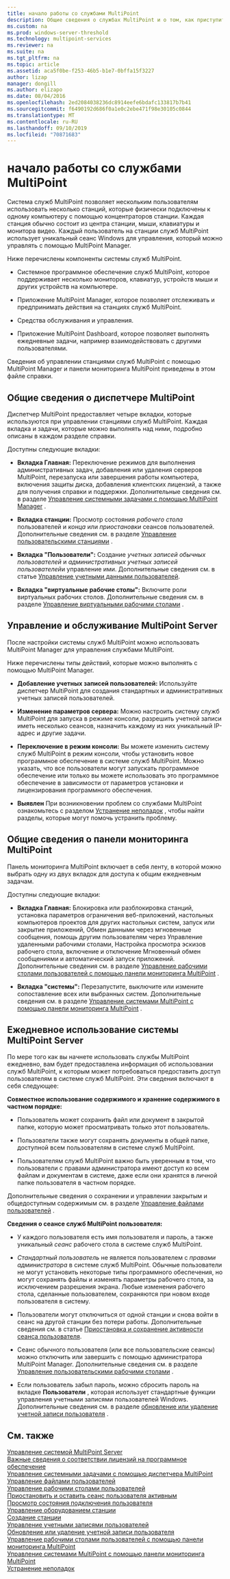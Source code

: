 ```yaml
---
title: начало работы со службами MultiPoint
description: Общие сведения о службах MultiPoint и о том, как приступить к работе.
ms.custom: na
ms.prod: windows-server-threshold
ms.technology: multipoint-services
ms.reviewer: na
ms.suite: na
ms.tgt_pltfrm: na
ms.topic: article
ms.assetid: aca5f0be-f253-46b5-b1e7-0bffa15f3227
author: lizap
manager: dongill
ms.author: elizapo
ms.date: 08/04/2016
ms.openlocfilehash: 2ed2084038236dc8914eefe6bdafc133817b7b41
ms.sourcegitcommit: f6490192d686f0a1e0c2ebe471f98e30105c0844
ms.translationtype: MT
ms.contentlocale: ru-RU
ms.lasthandoff: 09/10/2019
ms.locfileid: "70871683"
---
```

# <a name="getting-started-with-multipoint-services"></a>начало работы со службами MultiPoint
Система служб MultiPoint позволяет нескольким пользователям использовать несколько станций, которые физически подключены к одному компьютеру с помощью концентраторов станции. Каждая станция обычно состоит из центра станции, мыши, клавиатуры и монитора видео. Каждый пользователь на станции служб MultiPoint использует уникальный сеанс Windows для управления, который можно управлять с помощью MultiPoint Manager.  
  
Ниже перечислены компоненты системы служб MultiPoint.  
  
-   Системное программное обеспечение служб MultiPoint, которое поддерживает несколько мониторов, клавиатур, устройств мыши и других устройств на компьютере.  
  
-   Приложение MultiPoint Manager, которое позволяет отслеживать и предпринимать действия на станциях служб MultiPoint.  
  
-   Средства обслуживания и управления.  
  
-   Приложение MultiPoint Dashboard, которое позволяет выполнять ежедневные задачи, например взаимодействовать с другими пользователями.  
  
Сведения об управлении станциями служб MultiPoint с помощью MultiPoint Manager и панели мониторинга MultiPoint приведены в этом файле справки.  
  
## <a name="overview-of-multipoint-manager"></a>Общие сведения о диспетчере MultiPoint  
Диспетчер MultiPoint предоставляет четыре вкладки, которые используются при управлении станциями служб MultiPoint. Каждая вкладка и задачи, которые можно выполнять над ними, подробно описаны в каждом разделе справки.  
  
Доступны следующие вкладки:  
  
-   **Вкладка Главная:** Переключение режимов для выполнения административных задач, добавления или удаления серверов MultiPoint, перезапуска или завершения работы компьютера, включения защиты диска, добавления клиентских лицензий, а также для получения справки и поддержки. Дополнительные сведения см. в разделе [Управление системными задачами с помощью MultiPoint Manager](Manage-System-Tasks-Using-MultiPoint-Manager.md) .  
  
-   **Вкладка станции:** Просмотр состояния *рабочего стола* пользователей и *конца* или *приостановки* сеансов пользователей. Дополнительные сведения см. в разделе [Управление пользовательскими станциями](Manage-User-Stations.md) .  
  
-   **Вкладка "Пользователи":** Создание *учетных записей обычных пользователей* и *административных учетных записей пользователей*и управление ими. Дополнительные сведения см. в статье [Управление учетными данными пользователей](Manage-User-Accounts.md).  
  
-   **Вкладка "виртуальные рабочие столы":** Включите роли виртуальных рабочих столов. Дополнительные сведения см. в разделе [Управление виртуальными рабочими столами](Manage-Virtual-Desktops.md) .  
  
## <a name="multipoint-server-management-and-maintenance"></a>Управление и обслуживание MultiPoint Server  
После настройки системы служб MultiPoint можно использовать MultiPoint Manager для управления службами MultiPoint.  
  
Ниже перечислены типы действий, которые можно выполнять с помощью MultiPoint Manager.  
  
-   **Добавление учетных записей пользователей:** Используйте диспетчер MultiPoint для создания стандартных и административных учетных записей пользователей.  
  
-   **Изменение параметров сервера:** Можно настроить систему служб MultiPoint для запуска в режиме консоли, разрешить учетной записи иметь несколько сеансов, назначить каждому из них уникальный IP-адрес и другие задачи.  
  
-   **Переключение в режим консоли:** Вы можете изменить систему служб MultiPoint в режим консоли, чтобы установить новое программное обеспечение в системе служб MultiPoint. Можно указать, что все пользователи могут запускать программное обеспечение или только вы можете использовать это программное обеспечение в зависимости от параметров установки и лицензирования программного обеспечения.  
  
-   **Выявлен** При возникновении проблем со службами MultiPoint ознакомьтесь с разделом [Устранение неполадок](Troubleshooting.md) , чтобы найти разделы, которые могут помочь устранить проблему.  
  
## <a name="overview-of-multipoint-dashboard"></a>Общие сведения о панели мониторинга MultiPoint  
Панель мониторинга MultiPoint включает в себя ленту, в которой можно выбрать одну из двух вкладок для доступа к общим ежедневным задачам.  
  
Доступны следующие вкладки:  
  
-   **Вкладка Главная:** Блокировка или разблокировка станций, установка параметров ограничения веб-приложений, настольных компьютеров проектов для других настольных систем, запуск или закрытие приложений, Обмен данными через мгновенные сообщения, помощь другим пользователям через Управление удаленными рабочими столами, Настройка просмотра эскизов рабочего стола, включение и отключение Мгновенный обмен сообщениями и автоматический запуск приложений. Дополнительные сведения см. в разделе [Управление рабочими столами пользователей с помощью панели мониторинга MultiPoint](Manage-User-Desktops-Using-MultiPoint-Dashboard.md) .  
  
-   **Вкладка "системы":** Перезапустите, выключите или измените сопоставление всех или выбранных систем. Дополнительные сведения см. в разделе [Управление системами MultiPoint с помощью панели мониторинга MultiPoint](Manage-MultiPoint-Systems-Using-MultiPoint-Dashboard.md) .  
  
## <a name="daily-use-of-your-multipoint-server-system"></a>Ежедневное использование системы MultiPoint Server  
По мере того как вы начнете использовать службы MultiPoint ежедневно, вам будет предоставлена информация об использовании служб MultiPoint, к которым может потребоваться предоставить доступ пользователям в системе служб MultiPoint. Эти сведения включают в себя следующее:  
  
**Совместное использование содержимого и хранение содержимого в частном порядке:**  
  
-   Пользователь может сохранить файл или документ в закрытой папке, которую может просматривать только этот пользователь.  
  
-   Пользователи также могут сохранять документы в общей папке, доступной всем пользователям в системе служб MultiPoint.  
  
-   Пользователям служб MultiPoint важно быть уверенным в том, что пользователи с правами администратора имеют доступ ко всем файлам и документам в системе, даже если они хранятся в личной папке пользователя в частном порядке.  
  
Дополнительные сведения о сохранении и управлении закрытым и общедоступным содержимым см. в разделе [Управление файлами пользователей](Manage-User-Files.md) .  
  
**Сведения о сеансе служб MultiPoint пользователя:**  
  
-   У каждого пользователя есть имя пользователя и пароль, а также уникальный *сеанс* рабочего стола в системе служб MultiPoint.  
  
-   *Стандартный пользователь* не является пользователем с *правами администратора* в системе служб MultiPoint. Обычные пользователи не могут установить некоторые типы программного обеспечения, но могут сохранять файлы и изменять параметры рабочего стола, за исключением разрешения экрана. Любые изменения рабочего стола, сделанные пользователем, сохраняются при новом входе пользователя в систему.  
  
-   Пользователи могут отключиться от одной станции и снова войти в сеанс на другой станции без потери работы. Дополнительные сведения см. в статье [Приостановка и сохранение активности сеанса пользователя](Suspend-and-Leave-User-Session-Active.md).  
  
-   Сеанс обычного пользователя (или все пользовательские сеансы) можно отключить или завершить с помощью администратора MultiPoint Manager. Дополнительные сведения см. в разделе [Управление пользовательскими рабочими столами](manage-user-desktops-using-multipoint-dashboard.md) .  
  
-   Если пользователь забыл пароль, можно сбросить пароль на вкладке **Пользователи** , которая использует стандартные функции управления учетными записями пользователей Windows. Дополнительные сведения см. в разделе [обновление или удаление учетной записи пользователя](Update-or-Delete-a-User-Account.md) .  
  
## <a name="see-also"></a>См. также  
[Управление системой MultiPoint Server](managing-your-multipoint-services-system.md)  
[Важные сведения о соответствии лицензий на программное обеспечение](Important-Information-about-Software-License-Compliance.md)  
[Управление системными задачами с помощью диспетчера MultiPoint](Manage-System-Tasks-Using-MultiPoint-Manager.md)  
[Управление файлами пользователей](Manage-User-Files.md)  
[Управление рабочими столами пользователей](manage-user-desktops-using-multipoint-dashboard.md)  
[Приостановить и оставить сеанс пользователя активным](Suspend-and-Leave-User-Session-Active.md)  
[Просмотр состояния подключения пользователя](View-User-Connection-Status.md)  
[Управление оборудованием станции](Manage-Station-Hardware.md)  
[Создание станции](Set-Up-a-Station.md)  
[Управление учетными записями пользователей](Manage-User-Accounts.md)  
[Обновление или удаление учетной записи пользователя](Update-or-Delete-a-User-Account.md)  
[Управление рабочими столами пользователей с помощью панели мониторинга MultiPoint](Manage-User-Desktops-Using-MultiPoint-Dashboard.md)  
[Управление системами MultiPoint с помощью панели мониторинга MultiPoint](Manage-MultiPoint-Systems-Using-MultiPoint-Dashboard.md)  
[Устранение неполадок](Troubleshooting.md)    
  
